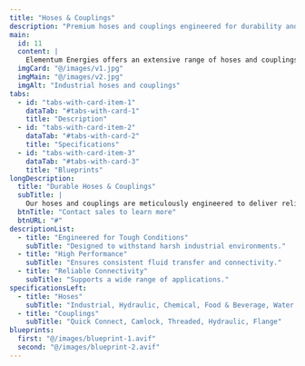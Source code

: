 ```yaml
---
title: "Hoses & Couplings"
description: "Premium hoses and couplings engineered for durability and high performance."
main:
  id: 11
  content: |
    Elementum Energies offers an extensive range of hoses and couplings designed to ensure smooth operation and reliable connectivity even in the most challenging industrial environments.
  imgCard: "@/images/v1.jpg"
  imgMain: "@/images/v2.jpg"
  imgAlt: "Industrial hoses and couplings"
tabs:
  - id: "tabs-with-card-item-1"
    dataTab: "#tabs-with-card-1"
    title: "Description"
  - id: "tabs-with-card-item-2"
    dataTab: "#tabs-with-card-2"
    title: "Specifications"
  - id: "tabs-with-card-item-3"
    dataTab: "#tabs-with-card-3"
    title: "Blueprints"
longDescription:
  title: "Durable Hoses & Couplings"
  subTitle: |
    Our hoses and couplings are meticulously engineered to deliver reliability and high performance, ensuring secure and leak-free operations.
  btnTitle: "Contact sales to learn more"
  btnURL: "#"
descriptionList:
  - title: "Engineered for Tough Conditions"
    subTitle: "Designed to withstand harsh industrial environments."
  - title: "High Performance"
    subTitle: "Ensures consistent fluid transfer and connectivity."
  - title: "Reliable Connectivity"
    subTitle: "Supports a wide range of applications."
specificationsLeft:
  - title: "Hoses"
    subTitle: "Industrial, Hydraulic, Chemical, Food & Beverage, Water Hoses"
  - title: "Couplings"
    subTitle: "Quick Connect, Camlock, Threaded, Hydraulic, Flange"
blueprints:
  first: "@/images/blueprint-1.avif"
  second: "@/images/blueprint-2.avif"
---
```

